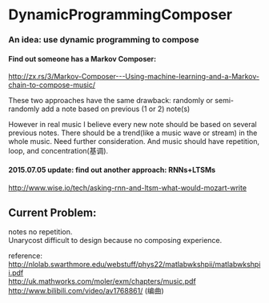 # DynamicProgrammingComposer
### An idea: use dynamic programming to compose  

#### Find out someone has a Markov Composer:   
http://zx.rs/3/Markov-Composer---Using-machine-learning-and-a-Markov-chain-to-compose-music/  

These two approaches have the same drawback: randomly or semi-randomly add a note based on previous (1 or 2) note(s)  

However in real music I believe every new note should be based on several previous notes. There should be a trend(like a music wave or stream) in the whole music. Need further consideration. And music should have repetition, loop, and concentration(基调).  

#### 2015.07.05 update: find out another approach: RNNs+LTSMs  
http://www.wise.io/tech/asking-rnn-and-ltsm-what-would-mozart-write

## Current Problem:
notes no repetition.  
Unarycost difficult to design because no composing experience.

reference:  
http://nlolab.swarthmore.edu/webstuff/phys22/matlabwkshpii/matlabwkshpii.pdf  
http://uk.mathworks.com/moler/exm/chapters/music.pdf  
http://www.bilibili.com/video/av1768861/ (编曲)  
